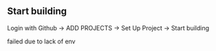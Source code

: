 ## Start building

Login with Github -> ADD PROJECTS -> Set Up Project -> Start building

failed due to lack of env
